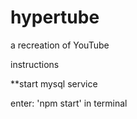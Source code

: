 # hypertube
a recreation of YouTube

instructions

**start mysql service

enter: 'npm start' in terminal
